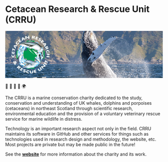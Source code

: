 # Cetacean Research & Rescue Unit (CRRU)

![banner](https://github.com/CRRU-UK/.github/raw/main/profile/banner.jpg)

🐬 🐳 🐋 🦭 🌍

The CRRU is a marine conservation charity dedicated to the study, conservation and understanding of UK whales, dolphins and porpoises (cetaceans) in northeast Scotland through scientific research, environmental education and the provision of a voluntary veterinary rescue service for marine wildlife in distress.

Technology is an important research aspect not only in the field. CRRU maintains its software in GitHub and other services for things such as technologies used in research design and methodology, the website, etc. Most projects are private but may be made public in the future!

See the [**website**](https://www.crru.org.uk) for more information about the charity and its work.
